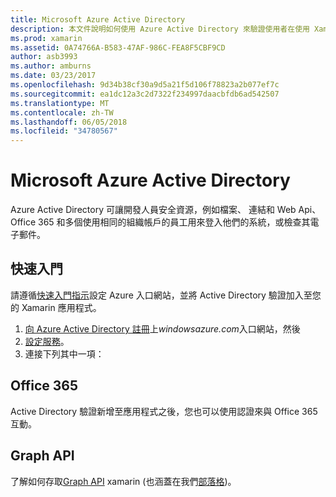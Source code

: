 ```yaml
---
title: Microsoft Azure Active Directory
description: 本文件說明如何使用 Azure Active Directory 來驗證使用者在使用 Xamarin 建置行動應用程式。
ms.prod: xamarin
ms.assetid: 0A74766A-B583-47AF-986C-FEA8F5CBF9CD
author: asb3993
ms.author: amburns
ms.date: 03/23/2017
ms.openlocfilehash: 9d34b38cf30a9d5a21f5d106f78823a2b077ef7c
ms.sourcegitcommit: ea1dc12a3c2d7322f234997daacbfdb6ad542507
ms.translationtype: MT
ms.contentlocale: zh-TW
ms.lasthandoff: 06/05/2018
ms.locfileid: "34780567"
---
```

# <a name="microsoft-azure-active-directory"></a>Microsoft Azure Active Directory


Azure Active Directory 可讓開發人員安全資源，例如檔案、 連結和 Web Api、 Office 365 和多個使用相同的組織帳戶的員工用來登入他們的系統，或檢查其電子郵件。

## <a name="getting-started"></a>快速入門

請遵循[快速入門指示](~/cross-platform/data-cloud/active-directory/get-started/index.md)設定 Azure 入口網站，並將 Active Directory 驗證加入至您的 Xamarin 應用程式。

1. [向 Azure Active Directory 註冊](~/cross-platform/data-cloud/active-directory/get-started/register.md)上*windowsazure.com*入口網站，然後
2. [設定服務](~/cross-platform/data-cloud/active-directory/get-started/configure.md)。
3. 連接下列其中一項：

## <a name="office-365"></a>Office 365

Active Directory 驗證新增至應用程式之後，您也可以使用認證來與 Office 365 互動。

## <a name="graph-api"></a>Graph API

了解如何存取[Graph API](~/cross-platform/data-cloud/active-directory/graph.md) xamarin (也涵蓋在我們[部落格](http://blog.xamarin.com/authenticate-xamarin-mobile-apps-using-azure-active-directory/))。

